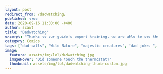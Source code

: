 ```yaml
---
layout: post
redirect_from: /dadwatching/
published: true
date: 2020-09-16 11:00:00 -0400
author: scawt
title: "Dadwatching"
excerpt: "Thanks to our guide's expert training, we are able to see these...somewhat rare beasts in their natural habitats."
category: Comics
tags: ["dad-calls", "Wild Nature", "majestic creatures", "dad jokes ", "daddy", "King of Dads", "Miller Time", "fatherhood", "guaranteed accurate results", "looking fresh to death", "nature", "mythological legends", "natural wonders"]
image:
  feature: assets/img/lol/dadwatching.jpg
  imageHover: "Did someone touch the thermostat?"
  thumbnail: assets/img/lol/dadwatching-thumb-custom.jpg
---
```

